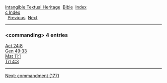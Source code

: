 [Intangible Textual Heritage](../../index)  [Bible](../index) 
[Index](index)   
[c Index](_c_)  
  [Previous](c02326)  [Next](c02328) 

------------------------------------------------------------------------

### &lt;commanding&gt; 4 entries

[Act 24:8](../kjv/act024.htm#008)  
[Gen 49:33](../kjv/gen049.htm#033)  
[Mat 11:1](../kjv/mat011.htm#001)  
[Ti1 4:3](../kjv/ti1004.htm#003)  

------------------------------------------------------------------------

[Next: commandment (177)](c02328)
